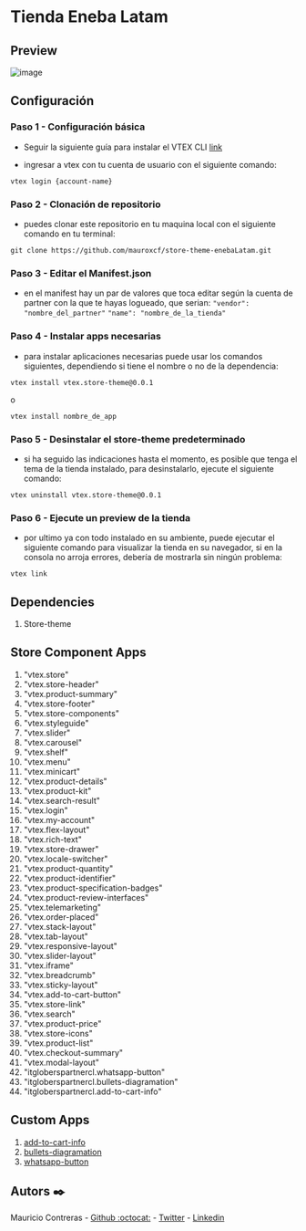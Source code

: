 # Tienda Eneba Latam

## Preview

![image](https://user-images.githubusercontent.com/66022141/209351550-a1f116a7-8944-4134-aad7-173f489335cd.png)

## Configuración

### Paso 1 - Configuración básica

- Seguir la siguiente guía para instalar el VTEX CLI [link](https://developers.vtex.com/vtex-developer-docs/docs/vtex-io-documentation-vtex-io-cli-install)

- ingresar a vtex con tu cuenta de usuario con el siguiente comando:

```
vtex login {account-name}
```

### Paso 2 - Clonación de repositorio

- puedes clonar este repositorio en tu maquina local con el siguiente comando en tu terminal:

```
git clone https://github.com/mauroxcf/store-theme-enebaLatam.git
```

### Paso 3 - Editar el Manifest.json

- en el manifest hay un par de valores que toca editar según la cuenta de partner con la que te hayas logueado, que serian:
  `"vendor": "nombre_del_partner"`
  `"name": "nombre_de_la_tienda"`

### Paso 4 - Instalar apps necesarias

- para instalar aplicaciones necesarias puede usar los comandos siguientes, dependiendo si tiene el nombre o no de la dependencia:

```
vtex install vtex.store-theme@0.0.1
```

o

```
vtex install nombre_de_app
```

### Paso 5 - Desinstalar el store-theme predeterminado

- si ha seguido las indicaciones hasta el momento, es posible que tenga el tema de la tienda instalado, para desinstalarlo, ejecute el siguiente comando:

```
vtex uninstall vtex.store-theme@0.0.1
```

### Paso 6 - Ejecute un preview de la tienda

- por ultimo ya con todo instalado en su ambiente, puede ejecutar el siguiente comando para visualizar la tienda en su navegador, si en la consola no arroja errores, debería de mostrarla sin ningún problema:

```
vtex link
```

## Dependencies

1. Store-theme

## Store Component Apps

1. "vtex.store"
2. "vtex.store-header"
3. "vtex.product-summary"
4. "vtex.store-footer"
5. "vtex.store-components"
6. "vtex.styleguide"
7. "vtex.slider"
8. "vtex.carousel"
9. "vtex.shelf"
10. "vtex.menu"
11. "vtex.minicart"
12. "vtex.product-details"
13. "vtex.product-kit"
14. "vtex.search-result"
15. "vtex.login"
16. "vtex.my-account"
17. "vtex.flex-layout"
18. "vtex.rich-text"
19. "vtex.store-drawer"
20. "vtex.locale-switcher"
21. "vtex.product-quantity"
22. "vtex.product-identifier"
23. "vtex.product-specification-badges"
24. "vtex.product-review-interfaces"
25. "vtex.telemarketing"
26. "vtex.order-placed"
27. "vtex.stack-layout"
28. "vtex.tab-layout"
29. "vtex.responsive-layout"
30. "vtex.slider-layout"
31. "vtex.iframe"
32. "vtex.breadcrumb"
33. "vtex.sticky-layout"
34. "vtex.add-to-cart-button"
35. "vtex.store-link"
36. "vtex.search"
37. "vtex.product-price"
38. "vtex.store-icons"
39. "vtex.product-list"
40. "vtex.checkout-summary"
41. "vtex.modal-layout"
42. "itgloberspartnercl.whatsapp-button"
43. "itgloberspartnercl.bullets-diagramation"
44. "itgloberspartnercl.add-to-cart-info"

## Custom Apps

1. [add-to-cart-info](https://github.com/mauroxcf/itgloberspartnercl-add-to-cart-info)
2. [bullets-diagramation](https://github.com/mauroxcf/itgloberspartnercl-bullets-diagramation)
3. [whatsapp-button](https://github.com/mauroxcf/itgloberspartnercl-whatsapp-button/tree/feature-whatsapp-custom-app)

## Autors ✒️

Mauricio Contreras - [Github :octocat:](https://github.com/mauroxcf) - [Twitter](https://twitter.com/MauroJCF) - [Linkedin](https://www.linkedin.com/in/mauricio-contrerasf/)
